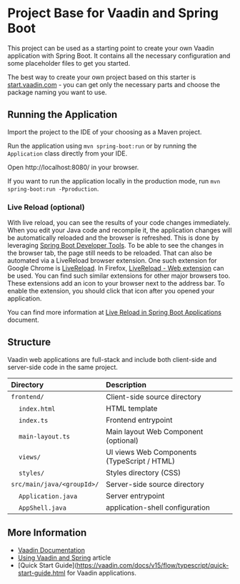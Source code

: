 # Project Base for Vaadin and Spring Boot

This project can be used as a starting point to create your own Vaadin application with Spring Boot.
It contains all the necessary configuration and some placeholder files to get you started.

The best way to create your own project based on this starter is [start.vaadin.com](https://start.vaadin.com/) - you can get only the necessary parts and choose the package naming you want to use.

## Running the Application

Import the project to the IDE of your choosing as a Maven project.

Run the application using `mvn spring-boot:run` or by running the `Application` class directly from your IDE.

Open http://localhost:8080/ in your browser.

If you want to run the application locally in the production mode, run `mvn spring-boot:run -Pproduction`.

### Live Reload (optional)

With live reload, you can see the results of your code changes immediately. 
When you edit your Java code and recompile it, the application changes will be automatically reloaded and the browser is refreshed.
This is done by leveraging [Spring Boot Developer Tools](https://docs.spring.io/spring-boot/docs/2.1.5.RELEASE/reference/html/using-boot-devtools.html). 
To be able to see the changes in the browser tab, the page still needs to be reloaded. 
That can also  be automated via a LiveReload browser extension. 
One such extension for Google Chrome is [LiveReload](https://chrome.google.com/webstore/detail/livereload/jnihajbhpnppcggbcgedagnkighmdlei). 
In Firefox, [LiveReload - Web extension](https://addons.mozilla.org/en-US/firefox/addon/livereload-web-extension/) can be used.
You can find such similar extensions for other major browsers too.
These extensions add an icon to your browser next to the address bar.
To enable the extension, you should click that icon after you opened your application. 

You can find more information at [Live Reload in Spring Boot Applications](https://vaadin.com/docs/flow/workflow/tutorial-spring-boot-live-reload.html) document.

## Structure

Vaadin web applications are full-stack and include both client-side and server-side code in the same project.

| Directory | Description |
| :--- | :--- |
| `frontend/` | Client-side source directory |
| &nbsp;&nbsp;&nbsp;&nbsp;`index.html` | HTML template |
| &nbsp;&nbsp;&nbsp;&nbsp;`index.ts` | Frontend entrypoint |
| &nbsp;&nbsp;&nbsp;&nbsp;`main-layout.ts` | Main layout Web Component (optional) |
| &nbsp;&nbsp;&nbsp;&nbsp;`views/` | UI views Web Components (TypeScript / HTML) |
| &nbsp;&nbsp;&nbsp;&nbsp;`styles/` | Styles directory (CSS) |
| `src/main/java/<groupId>/` | Server-side source directory |
| &nbsp;&nbsp;&nbsp;&nbsp;`Application.java` | Server entrypoint |
| &nbsp;&nbsp;&nbsp;&nbsp;`AppShell.java` | application-shell configuration |

## More Information

- [Vaadin Documentation](https://vaadin.com/docs) 
- [Using Vaadin and Spring](https://vaadin.com/docs/v14/flow/spring/tutorial-spring-basic.html) article
- [Quick Start Guide](https://vaadin.com/docs/v15/flow/typescript/quick-start-guide.html for Vaadin applications.

